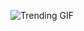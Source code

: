 
<!-- GIF_SECTION -->
![Trending GIF](https://media1.giphy.com/media/v1.Y2lkPThiYjIxNzcyOWllY2VvaXF3bmRpN2h4MG9md29xeW13OW95NXl1MHU0ZDRrYjlxNiZlcD12MV9naWZzX3NlYXJjaCZjdD1n/11ZSwQNWba4YF2/giphy.gif)
<!-- END_GIF_SECTION -->
